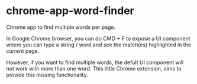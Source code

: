 chrome-app-word-finder
======================

Chrome app to find multiple words per page.

In Google Chrome browser, you can do CMD + F to expose a UI component where you can type a string / word and see the match(es) 
highlighted in the current page.

However, if you want to find multiple words, the defult UI component will not work with more than one word.
This little Chrome extension, aims to provide this missing functionality.
